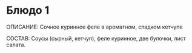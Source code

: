 # Блюдо 1
ОПИСАНИЕ:
Сочное куринное феле в ароматном, сладком кетчупе

СОСТАВ: Соусы (сырный, кетчуп), феле куринное, две булочки, лист салата.

